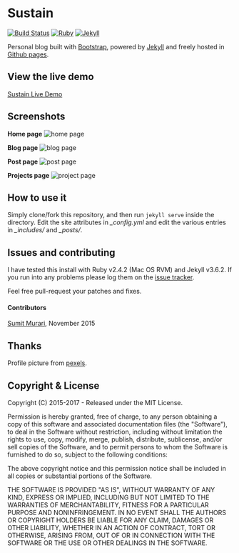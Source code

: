 
# Sustain

[![Build Status](https://secure.travis-ci.org/myjekyll/sustain.png?branch=gh-pages)](http://travis-ci.org/myjekyll/sustain)
[![Ruby](https://img.shields.io/badge/ruby-2.4.2-blue.svg?style=flat)](http://travis-ci.org/myjekyll/sustain)
[![Jekyll](https://img.shields.io/badge/jekyll-3.6.2-blue.svg?style=flat)](http://travis-ci.org/myjekyll/sustain)

Personal blog built with [Bootstrap](http://getbootstrap.com/), powered by [Jekyll](http://jekyllrb.com/) and freely
hosted in [Github pages](https://pages.github.com/).


## View the live demo

[Sustain Live Demo](https://myjekyll.github.io/sustain)


## Screenshots

**Home page**
![home page](https://raw.githubusercontent.com/myjekyll/sustain/gh-pages/assets/images/screen1.png)

**Blog page**
![blog page](https://raw.githubusercontent.com/myjekyll/sustain/gh-pages/assets/images/screen2.png)

**Post page**
![post page](https://raw.githubusercontent.com/myjekyll/sustain/gh-pages/assets/images/screen3.png)

**Projects page**
![project page](https://raw.githubusercontent.com/myjekyll/sustain/gh-pages/assets/images/screen4.png)


## How to use it

Simply clone/fork this repository, and then run `jekyll serve` inside the directory.
Edit the site attributes in *_config.yml* and edit the various entries in *_includes/* and *_posts/*.


## Issues and contributing

I have tested this install with Ruby v2.4.2 (Mac OS RVM) and Jekyll v3.6.2. If you run into any problems please log them on the [issue tracker](https://github.com/myjekyll/sustain/issues).

Feel free pull-request your patches and fixes.

#### Contributors

[Sumit Murari](https://github.com/murarisumit), November 2015


## Thanks

Profile picture from [pexels](https://www.pexels.com/photo/portrait-black-african-ethnicity-person-9494/).


## Copyright & License

Copyright (C) 2015-2017 - Released under the MIT License.

Permission is hereby granted, free of charge, to any person obtaining a copy of this software and associated documentation files (the "Software"), to deal in the Software without restriction, including without limitation the rights to use, copy, modify, merge, publish, distribute, sublicense, and/or sell copies of the Software, and to permit persons to whom the Software is furnished to do so, subject to the following conditions:

The above copyright notice and this permission notice shall be included in all copies or substantial portions of the Software.

THE SOFTWARE IS PROVIDED "AS IS", WITHOUT WARRANTY OF ANY KIND, EXPRESS OR IMPLIED, INCLUDING BUT NOT LIMITED TO THE WARRANTIES OF MERCHANTABILITY, FITNESS FOR A PARTICULAR PURPOSE AND
NONINFRINGEMENT. IN NO EVENT SHALL THE AUTHORS OR COPYRIGHT HOLDERS BE LIABLE FOR ANY CLAIM, DAMAGES OR OTHER LIABILITY, WHETHER IN AN ACTION OF CONTRACT, TORT OR OTHERWISE, ARISING FROM, OUT OF OR IN CONNECTION WITH THE SOFTWARE OR THE USE OR OTHER DEALINGS IN THE SOFTWARE.
